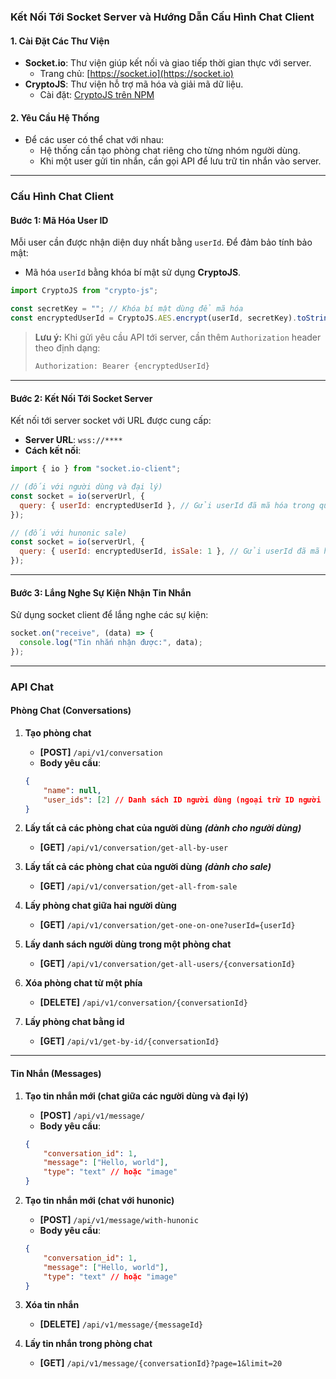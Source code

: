 ### Kết Nối Tới Socket Server và Hướng Dẫn Cấu Hình Chat Client

#### 1. **Cài Đặt Các Thư Viện**
- **Socket.io**: Thư viện giúp kết nối và giao tiếp thời gian thực với server. 
  - Trang chủ: [https://socket.io](https://socket.io)
- **CryptoJS**: Thư viện hỗ trợ mã hóa và giải mã dữ liệu.
  - Cài đặt: [CryptoJS trên NPM](https://www.npmjs.com/package/crypto-js)

#### 2. **Yêu Cầu Hệ Thống**
- Để các user có thể chat với nhau:
  - Hệ thống cần tạo phòng chat riêng cho từng nhóm người dùng.
  - Khi một user gửi tin nhắn, cần gọi API để lưu trữ tin nhắn vào server.

---

### **Cấu Hình Chat Client**

#### **Bước 1: Mã Hóa User ID**
Mỗi user cần được nhận diện duy nhất bằng `userId`. Để đảm bảo tính bảo mật:
- Mã hóa `userId` bằng khóa bí mật sử dụng **CryptoJS**.

```javascript
import CryptoJS from "crypto-js";

const secretKey = ""; // Khóa bí mật dùng để mã hóa
const encryptedUserId = CryptoJS.AES.encrypt(userId, secretKey).toString();
```

> **Lưu ý:** Khi gửi yêu cầu API tới server, cần thêm `Authorization` header theo định dạng:
> ```bash
> Authorization: Bearer {encryptedUserId}
> ```

---

#### **Bước 2: Kết Nối Tới Socket Server**
Kết nối tới server socket với URL được cung cấp:

- **Server URL**: `wss://****`
- **Cách kết nối**:
```javascript
import { io } from "socket.io-client";

// (đối với người dùng và đại lý)
const socket = io(serverUrl, {
  query: { userId: encryptedUserId }, // Gửi userId đã mã hóa trong query
});

// (đối với hunonic sale)
const socket = io(serverUrl, {
  query: { userId: encryptedUserId, isSale: 1 }, // Gửi userId đã mã hóa trong query
});

```

---

#### **Bước 3: Lắng Nghe Sự Kiện Nhận Tin Nhắn**
Sử dụng socket client để lắng nghe các sự kiện:
```javascript
socket.on("receive", (data) => {
  console.log("Tin nhắn nhận được:", data);
});
```

---

### **API Chat**

#### **Phòng Chat (Conversations)**

1. **Tạo phòng chat**
   - **[POST]** `/api/v1/conversation`
   - **Body yêu cầu**:
   ```json
   {
       "name": null,
       "user_ids": [2] // Danh sách ID người dùng (ngoại trừ ID người tạo)
   }
   ```

2. **Lấy tất cả các phòng chat của người dùng** ***_(dành cho người dùng)_***
   - **[GET]** `/api/v1/conversation/get-all-by-user`

3. **Lấy tất cả các phòng chat của người dùng** ***_(dành cho sale)_***
   - **[GET]** `/api/v1/conversation/get-all-from-sale`

4. **Lấy phòng chat giữa hai người dùng**
   - **[GET]** `/api/v1/conversation/get-one-on-one?userId={userId}`

5. **Lấy danh sách người dùng trong một phòng chat**
   - **[GET]** `/api/v1/conversation/get-all-users/{conversationId}`

6. **Xóa phòng chat từ một phía**
   - **[DELETE]** `/api/v1/conversation/{conversationId}`

7. **Lấy phòng chat bằng id**
   - **[GET]** `/api/v1/get-by-id/{conversationId}`

---

#### **Tin Nhắn (Messages)**

1. **Tạo tin nhắn mới (chat giữa các người dùng và đại lý)**
   - **[POST]** `/api/v1/message/`
   - **Body yêu cầu**:
   ```json
   {
       "conversation_id": 1,
       "message": ["Hello, world"],
       "type": "text" // hoặc "image"
   }
   ```
2. **Tạo tin nhắn mới (chat với hunonic)**
   - **[POST]** `/api/v1/message/with-hunonic`
   - **Body yêu cầu**:
   ```json
   {
       "conversation_id": 1,
       "message": ["Hello, world"],
       "type": "text" // hoặc "image"
   }
   ```

3. **Xóa tin nhắn**
   - **[DELETE]** `/api/v1/message/{messageId}`

4. **Lấy tin nhắn trong phòng chat**
   - **[GET]** `/api/v1/message/{conversationId}?page=1&limit=20`

